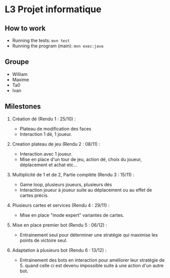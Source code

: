 # L3 Projet informatique

## How to work

- Running the tests: `mvn test`
- Running the program (main): `mvn exec:java`

## Groupe

- William
- Maxime
- Ta0
- Ivan

## Milestones

1.  Création dé (Rendu 1 : 25/10) :
    - Plateau de modification des faces
    - Interaction 1 dé, 1 joueur.

2.  Creation plateau de jeu (Rendu 2 : 08/11) :
    - Interaction avec 1 joueur.
    - Mise en place d'un tour de jeu, action dé, choix du joueur, déplacement et achat etc...

3. Multiplicité de 1 et de 2, Partie complète (Rendu 3 : 15/11) : 
    - Game loop, plusieurs joueurs, plusieurs dés
    - Interaction joueur à joueur suite au déplacement ou au effet de cartes précis.

4. Plusieurs cartes et services (Rendu 4 : 29/11) :
    - Mise en place "mode expert" variantes de cartes.

5. Mise en place premier bot (Rendu 5 : 06/12) :
    - Entrainement seul pour déterminer une stratégie qui maximise les points de victoire seul.

6. Adaptation à plusieurs bot (Rendu 6 : 13/12) :
    - Entrainement des bots en interaction pour améliorer leur stratégie de 5. quand celle ci est devenu impossible suite à une action d'un autre bot.
